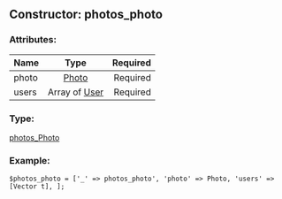 ## Constructor: photos\_photo  

### Attributes:

| Name     |    Type       | Required |
|----------|:-------------:|---------:|
|photo|[Photo](../types/Photo.md) | Required|
|users|Array of [User](../types/User.md) | Required|
### Type: 

[photos\_Photo](../types/photos_Photo.md)
### Example:

```
$photos_photo = ['_' => photos_photo', 'photo' => Photo, 'users' => [Vector t], ];
```
